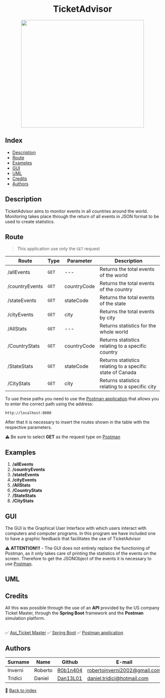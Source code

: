 <h1 align="center"> TicketAdvisor </h1>

<p align="center">
  <img src="https://user-images.githubusercontent.com/91560500/158594779-6c675e9d-6ef6-4a41-98b3-f1b09ee1b8d8.png" width="400px" height="350px"/></p>
 
<a name="back-to-index"></a>
## Index
* [Description](#description)
* [Route](#route)
* [Examples](#examples)
* [GUI](#gui)
* [UML](#uml)
* [Credits](#credits)
* [Authors](#authors)


## **Description**
TicketAdvisor aims to monitor events in all countries around the world. Monitoring takes place through the return of all events in JSON format to be used to create statistics. 

## **Route**
> This application use only the `GET` request

Route | Type | Parameter | Description
---- | ---- | ---- | ---- 
/allEvents | ` GET ` | --- | Returns the total events of the world
/countryEvents | ` GET ` | countryCode | Returns the total events of the country
/stateEvents | ` GET ` | stateCode | Returns the total events of the state
/cityEvents | ` GET ` | city | Returns the total events by city
/AllStats | ` GET ` | --- | Returns statistics for the whole world 
/CountryStats | ` GET ` | countryCode | Returns statistics relating to a specific country
/StateStats | ` GET ` | stateCode | Returns statistics relating to a specific state of Canada
/CityStats | ` GET ` | city | Returns statistics relating to a specific city

To use these paths you need to use the [Postman application](https://www.postman.com/) that allows you to enter the correct path using the address:
```
http://localhost:8080
```

After that it is necessary to insert the routes shown in the table with the respective parameters.

⚠️ Be sure to select **GET** as the request type on [Postman](https://www.postman.com/)

## **Examples**
1.   **/allEvents**
2.   **/countryEvents**
3.   **/stateEvents**
4.   **/cityEvents**
5.   **/AllStats**
6.   **/CountryStats**
7.   **/StateStats**
8.   **/CityStats**

## **GUI**
The GUI is the Graphical User Interface with which users interact with computers and computer programs. In this program we have included one to have a graphic feedback that facilitates the use of TicketAdvisor

⚠️ **ATTENTION!!!** - The GUI does not entirely replace the functioning of Postman, as it only takes care of printing the statistics of the events on the screen. Therefore to get the JSONObject of the events it is necessary to use [Postman](https://www.postman.com/).


## **UML**

## **Credits**
All this was possible through the use of an **API** provided by the US company Ticket Master, through the **Spring Boot** framework and the **Postman** simulation platform.

##
:white_check_mark: [Api_Ticket Master](https://developer.ticketmaster.com/products-and-docs/apis/discovery-api/v2/#search-events-v2)
:white_check_mark: [Spring Boot](https://start.spring.io/)
:white_check_mark: [Postman application](https://www.postman.com/)

## **Authors**
Surname | Name | Github | E-mail
--- | --- | --- | ---
Inverni | Roberto | [R0b1n404](https://github.com/R0b1n404?tab=repositories) | robertoinverni2002@gmail.com
Tridici | Daniel | [Dan13L01](https://github.com/Dan13L01?tab=repositories) | daniel.tridici@hotmail.com

📑 [Back to index](#back-to-index)
